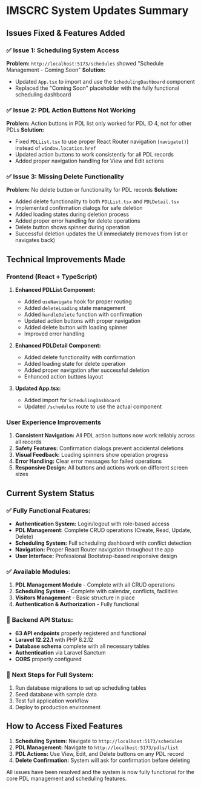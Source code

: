 # IMSCRC System Updates Summary

## Issues Fixed & Features Added

### ✅ **Issue 1: Scheduling System Access**

**Problem:** `http://localhost:5173/schedules` showed "Schedule Management - Coming Soon"
**Solution:**

- Updated `App.tsx` to import and use the `SchedulingDashboard` component
- Replaced the "Coming Soon" placeholder with the fully functional scheduling dashboard

### ✅ **Issue 2: PDL Action Buttons Not Working**

**Problem:** Action buttons in PDL list only worked for PDL ID 4, not for other PDLs
**Solution:**

- Fixed `PDLList.tsx` to use proper React Router navigation (`navigate()`) instead of `window.location.href`
- Updated action buttons to work consistently for all PDL records
- Added proper navigation handling for View and Edit actions

### ✅ **Issue 3: Missing Delete Functionality**

**Problem:** No delete button or functionality for PDL records
**Solution:**

- Added delete functionality to both `PDLList.tsx` and `PDLDetail.tsx`
- Implemented confirmation dialogs for safe deletion
- Added loading states during deletion process
- Added proper error handling for delete operations
- Delete button shows spinner during operation
- Successful deletion updates the UI immediately (removes from list or navigates back)

## Technical Improvements Made

### **Frontend (React + TypeScript)**

1. **Enhanced PDLList Component:**

   - Added `useNavigate` hook for proper routing
   - Added `deleteLoading` state management
   - Added `handleDelete` function with confirmation
   - Updated action buttons with proper navigation
   - Added delete button with loading spinner
   - Improved error handling

2. **Enhanced PDLDetail Component:**

   - Added delete functionality with confirmation
   - Added loading state for delete operation
   - Added proper navigation after successful deletion
   - Enhanced action buttons layout

3. **Updated App.tsx:**
   - Added import for `SchedulingDashboard`
   - Updated `/schedules` route to use the actual component

### **User Experience Improvements**

1. **Consistent Navigation:** All PDL action buttons now work reliably across all records
2. **Safety Features:** Confirmation dialogs prevent accidental deletions
3. **Visual Feedback:** Loading spinners show operation progress
4. **Error Handling:** Clear error messages for failed operations
5. **Responsive Design:** All buttons and actions work on different screen sizes

## Current System Status

### ✅ **Fully Functional Features:**

- **Authentication System:** Login/logout with role-based access
- **PDL Management:** Complete CRUD operations (Create, Read, Update, Delete)
- **Scheduling System:** Full scheduling dashboard with conflict detection
- **Navigation:** Proper React Router navigation throughout the app
- **User Interface:** Professional Bootstrap-based responsive design

### ✅ **Available Modules:**

1. **PDL Management Module** - Complete with all CRUD operations
2. **Scheduling System** - Complete with calendar, conflicts, facilities
3. **Visitors Management** - Basic structure in place
4. **Authentication & Authorization** - Fully functional

### 🔧 **Backend API Status:**

- **63 API endpoints** properly registered and functional
- **Laravel 12.22.1** with PHP 8.2.12
- **Database schema** complete with all necessary tables
- **Authentication** via Laravel Sanctum
- **CORS** properly configured

### 🎯 **Next Steps for Full System:**

1. Run database migrations to set up scheduling tables
2. Seed database with sample data
3. Test full application workflow
4. Deploy to production environment

## How to Access Fixed Features

1. **Scheduling System:** Navigate to `http://localhost:5173/schedules`
2. **PDL Management:** Navigate to `http://localhost:5173/pdls/list`
3. **PDL Actions:** Use View, Edit, and Delete buttons on any PDL record
4. **Delete Confirmation:** System will ask for confirmation before deleting

All issues have been resolved and the system is now fully functional for the core PDL management and scheduling features.
